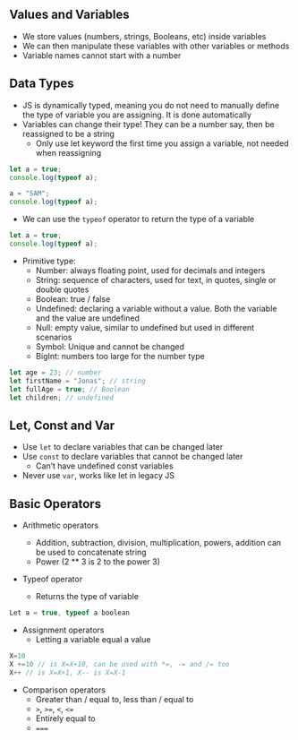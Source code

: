 ## Values and Variables

- We store values (numbers, strings, Booleans, etc) inside variables
- We can then manipulate these variables with other variables or methods
- Variable names cannot start with a number

## Data Types

- JS is dynamically typed, meaning you do not need to manually define the type of variable you are assigning. It is done automatically
- Variables can change their type! They can be a number say, then be reassigned to be a string
  - Only use let keyword the first time you assign a variable, not needed when reassigning
```javascript
let a = true;
console.log(typeof a);

a = "SAM";
console.log(typeof a);
```
- We can use the `typeof` operator to return the type of a variable
```javascript
let a = true;
console.log(typeof a);
```
- Primitive type:
  - Number: always floating point, used for decimals and integers
  - String: sequence of characters, used for text, in quotes, single or double quotes
  - Boolean: true / false
  - Undefined: declaring a variable without a value. Both the variable and the value are undefined
  - Null: empty value, similar to undefined but used in different scenarios
  - Symbol: Unique and cannot be changed
  - BigInt: numbers too large for the number type
```javascript
let age = 23; // number
let firstName = "Jonas"; // string
let fullAge = true; // Boolean
let children; // undefined
```

## Let, Const and Var

- Use `let` to declare variables that can be changed later
- Use `const` to declare variables that cannot be changed later
  - Can’t have undefined const variables
- Never use `var`, works like let in legacy JS

## Basic Operators

- Arithmetic operators
  - Addition, subtraction, division, multiplication, powers, addition can be used to concatenate string
  - Power (2 ** 3 is 2 to the power 3)

- Typeof operator
  - Returns the type of variable 
```javascript
Let a = true, typeof a boolean
```
- Assignment operators
  - Letting a variable equal a value

```javascript
X=10
X +=10 // is X=X+10, can be used with *=, -= and /= too
X++ // is X=X+1, X-- is X=X-1
```
- Comparison operators
  - Greater than / equal to, less than / equal to
  - `>`, `>=`,   `<`, `<=`
  - Entirely equal to
  - `===`